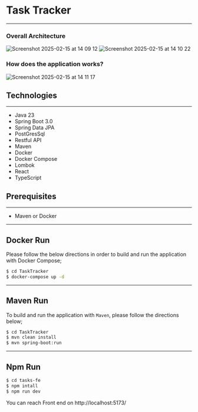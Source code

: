 # Task Tracker 

---
### Overall Architecture
![Screenshot 2025-02-15 at 14 09 12](https://github.com/user-attachments/assets/7deb0986-7ffc-428a-ab97-be04d9030de1)
![Screenshot 2025-02-15 at 14 10 22](https://github.com/user-attachments/assets/2ec71236-53e7-4cf5-b0f8-650bceb42e2d)






### How does the application works?
![Screenshot 2025-02-15 at 14 11 17](https://github.com/user-attachments/assets/a4ae520f-2e62-43c1-8441-e7a4b760a080)


## Technologies

---
- Java 23
- Spring Boot 3.0
- Spring Data JPA
- PostGresSql
- Restful API
- Maven  
- Docker
- Docker Compose
- Lombok
- React
- TypeScript



## Prerequisites

---
- Maven or Docker
---

## Docker Run
Please follow the below directions in order to build and run the application with Docker Compose;

```sh
$ cd TaskTracker
$ docker-compose up -d
```


---
## Maven Run
To build and run the application with `Maven`, please follow the directions below;

```sh
$ cd TaskTracker
$ mvn clean install
$ mvn spring-boot:run
```

---
## Npm Run
```sh
$ cd tasks-fe
$ npm intall
$ npm run dev
```
You can reach Front end on  http://localhost:5173/
